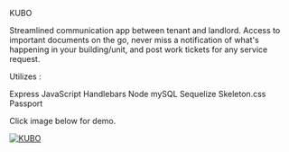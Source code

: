 KUBO 

Streamlined communication app between tenant and landlord. Access to important documents on the go, never miss a notification of what's happening in your building/unit, and post work tickets for any service request. 

Utilizes :

Express
JavaScript
Handlebars
Node
mySQL
Sequelize
Skeleton.css
Passport

Click image below for demo.

[![KUBO](https://i.imgur.com/JzAJjS1.png)](https://www.youtube.com/watch?v=PykBb5xnr4M&feature=youtu.be "KUBO")
